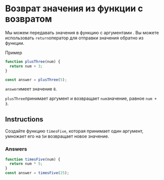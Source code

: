# Возврат значения из функции с возвратом
Мы можем передавать значения в функцию с аргументами . Вы можете использовать `return`оператор для отправки значения обратно из функции.

Пример
```javascript
function plusThree(num) {
  return num + 3;
}

const answer = plusThree(5);
```
`answer`имеет значение `8`.

`plusThree`принимает аргумент и возвращает `num`значение, равное `num + 3`.
## Instructions

Создайте функцию `timesFive`, которая принимает один аргумент, умножает его на `5`и возвращает новое значение.

### Answers
```javascript
function timesFive(num) {
  return num * 5;
}
const answer = timesFive(25);
```
